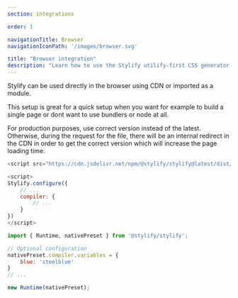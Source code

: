 ```yaml
---
section: integrations

order: 1

navigationTitle: Browser
navigationIconPath: '/images/browser.svg'

title: "Browser integration"
description: "Learn how to use the Stylify utilify-first CSS generator in a browser directly without the Node.js and bundlers."
---
```


Stylify can be used directly in the browser using CDN or imported as a module.

This setup is great for a quick setup when you want for example to build a single page or dont want to use bundlers or node at all.

<note><template>
Integration example for browser can be found in <a href="https://github.com/stylify/integrations-examples/tree/master/browser" target="_blank" rel="noopener">integrations examples repository</a>.
</template></note>

For production purposes, use correct version instead of the latest. Otherwise, during the request for the file, there will be an internal redirect in the CDN in order to get the correct version which will increase the page loading time.

```js
<script src="https://cdn.jsdelivr.net/npm/@stylify/stylify@latest/dist/stylify.native.min.js"></script>

<script>
Stylify.configure({
	// ...
	compiler: {
		// ...
	}
})
</script>
```

```js
import { Runtime, nativePreset } from '@stylify/stylify';

// Optional configuration
nativePreset.compiler.variables = {
	blue: 'steelblue'
}
// ...

new Runtime(nativePreset);
```

<where-to-next package="null" />
